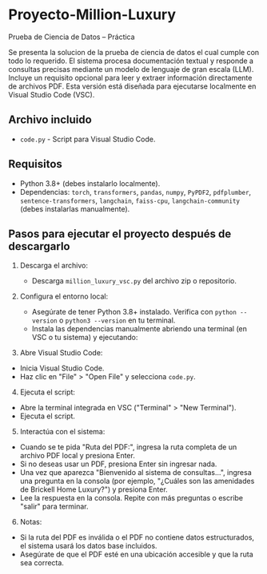# Proyecto-Million-Luxury
Prueba de Ciencia de Datos – Práctica

Se presenta la solucion de la prueba de ciencia de datos el cual cumple con todo lo requerido. El sistema procesa documentación textual y responde a consultas precisas mediante un modelo de lenguaje de gran escala (LLM). Incluye un requisito opcional para leer y extraer información directamente de archivos PDF. Esta versión está diseñada para ejecutarse localmente en Visual Studio Code (VSC).

## Archivo incluido
- `code.py` - Script para Visual Studio Code.

## Requisitos
- Python 3.8+ (debes instalarlo localmente).
- Dependencias: `torch`, `transformers`, `pandas`, `numpy`, `PyPDF2`, `pdfplumber`, `sentence-transformers`, `langchain`, `faiss-cpu`, `langchain-community` 
(debes instalarlas manualmente).

## Pasos para ejecutar el proyecto después de descargarlo

1. Descarga el archivo:
   - Descarga `million_luxury_vsc.py` del archivo zip o repositorio.

2. Configura el entorno local:
   - Asegúrate de tener Python 3.8+ instalado. Verifica con `python --version` o `python3 --version` en tu terminal.
   - Instala las dependencias manualmente abriendo una terminal (en VSC o tu sistema) y ejecutando:

3. Abre Visual Studio Code:
- Inicia Visual Studio Code.
- Haz clic en "File" > "Open File" y selecciona `code.py`.

4. Ejecuta el script:
- Abre la terminal integrada en VSC ("Terminal" > "New Terminal").
- Ejecuta el script.

5. Interactúa con el sistema:
- Cuando se te pida "Ruta del PDF:", ingresa la ruta completa de un archivo PDF local y presiona Enter.
- Si no deseas usar un PDF, presiona Enter sin ingresar nada.
- Una vez que aparezca "Bienvenido al sistema de consultas...", ingresa una pregunta en la consola (por ejemplo, "¿Cuáles son las amenidades de Brickell Home Luxury?") y presiona Enter.
- Lee la respuesta en la consola. Repite con más preguntas o escribe "salir" para terminar.

6. Notas:
- Si la ruta del PDF es inválida o el PDF no contiene datos estructurados, el sistema usará los datos base incluidos.
- Asegúrate de que el PDF esté en una ubicación accesible y que la ruta sea correcta.

